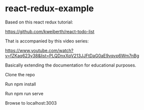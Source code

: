 # react-redux-example
Based on this react redux tutorial: 

https://github.com/kweiberth/react-todo-list

That is accompanied by this video series:

https://www.youtube.com/watch?v=fZKaq623y38&list=PLQDnxXqV213JJFtDaG0aE9vqvp6Wm7nBg


Basically extending the documentation for educational purposes.

Clone the repo

Run npm install

Run npm run serve

Browse to localhost:3003
